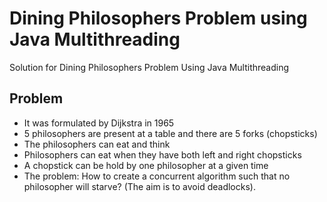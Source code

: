 # Dining Philosophers Problem using Java Multithreading
Solution for Dining Philosophers Problem Using Java Multithreading 

## Problem 
* It was formulated by Dijkstra in 1965 
* 5 philosophers are present at a table and there are 5 forks (chopsticks)
* The philosophers can eat and think 
* Philosophers can eat when they have both left and right chopsticks 
* A chopstick can be hold by one philosopher at a given time 
* The problem: How to create a concurrent algorithm such that no philosopher 
will starve? (The aim is to avoid deadlocks). 

